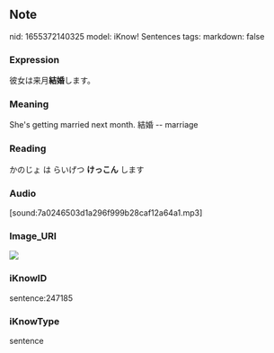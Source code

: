 ## Note
nid: 1655372140325
model: iKnow! Sentences
tags: 
markdown: false

### Expression
彼女は来月<b>結婚</b>します。

### Meaning
She's getting married next month.
結婚 -- marriage

### Reading
かのじょ は らいげつ <b>けっこん</b> します

### Audio
[sound:7a0246503d1a296f999b28caf12a64a1.mp3]

### Image_URI
<img src="f0f4cae21d8a1dc715955af796797dd5.jpg">

### iKnowID
sentence:247185

### iKnowType
sentence
